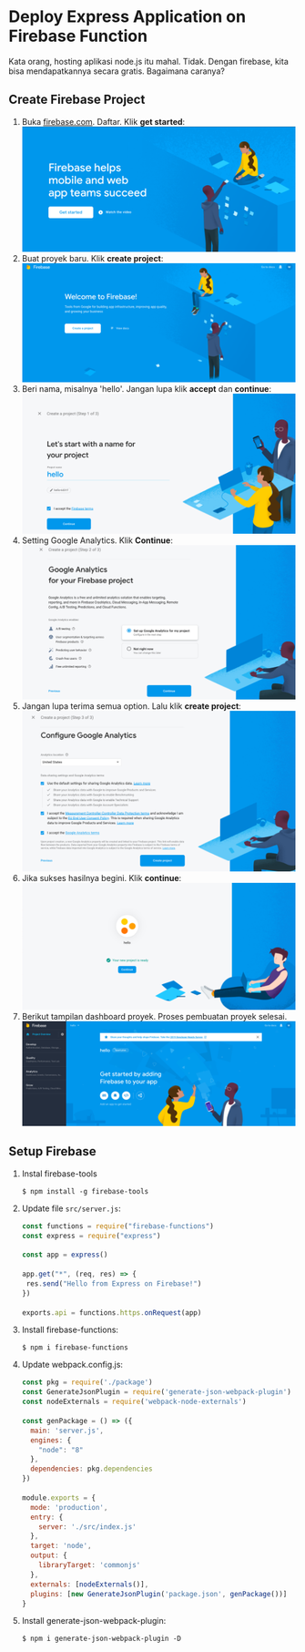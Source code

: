 # Deploy Express Application on Firebase Function

Kata orang, hosting aplikasi node.js itu mahal. Tidak. Dengan firebase, kita bisa mendapatkannya secara gratis. Bagaimana caranya?

## Create Firebase Project

1. Buka [firebase.com](http://firebase.com). Daftar. Klik **get started**:
   ![](images/register.png)
2. Buat proyek baru. Klik **create project**:
   ![](images/create_project.png)
3. Beri nama, misalnya 'hello'. Jangan lupa klik **accept** dan **continue**:
   ![](images/step1.png)
4. Setting Google Analytics. Klik **Continue**:
   ![](images/step2.png)
5. Jangan lupa terima semua option. Lalu klik **create project**:
   ![](images/step3.png)
6. Jika sukses hasilnya begini. Klik **continue**:
   ![](images/create_sukses.png)
7. Berikut tampilan dashboard proyek. Proses pembuatan proyek selesai.
   ![](images/dashboard.png)

## Setup Firebase

1. Instal firebase-tools
   ```
   $ npm install -g firebase-tools
   ```
2. Update file `src/server.js`:
   ```js
   const functions = require("firebase-functions")
   const express = require("express")

   const app = express()

   app.get("*", (req, res) => {
    res.send("Hello from Express on Firebase!")
   })

   exports.api = functions.https.onRequest(app)
   ```
3. Install firebase-functions:
   ```
   $ npm i firebase-functions
   ```   
4. Update webpack.config.js:
   ```js
   const pkg = require('./package')
   const GenerateJsonPlugin = require('generate-json-webpack-plugin')
   const nodeExternals = require('webpack-node-externals')

   const genPackage = () => ({
     main: 'server.js',
     engines: {
       "node": "8"
     },
     dependencies: pkg.dependencies
   })

   module.exports = {
     mode: 'production',
     entry: {
       server: './src/index.js'
     },
     target: 'node',
     output: {
       libraryTarget: 'commonjs'
     },
     externals: [nodeExternals()],
     plugins: [new GenerateJsonPlugin('package.json', genPackage())]
   }
   ```
5. Install generate-json-webpack-plugin:
   ```
   $ npm i generate-json-webpack-plugin -D
   ```
